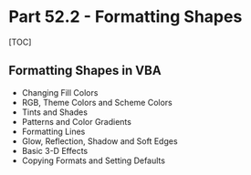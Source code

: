 # Part 52.2 - Formatting Shapes

[TOC]

## Formatting Shapes in VBA

- Changing Fill Colors
- RGB, Theme Colors and Scheme Colors
- Tints and Shades
- Patterns and Color Gradients
- Formatting Lines
- Glow, Reflection, Shadow and Soft Edges
- Basic 3-D Effects
- Copying Formats and Setting Defaults  
